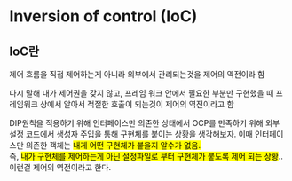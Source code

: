 # Inversion of control (IoC)

## IoC란

제어 흐름을 직접 제어하는게 아니라 외부에서 관리되는것을 제어의 역전이라 함

다시 말해 내가 제어권을 갖지 않고, 프레임 워크 안에서 필요한 부분만 구현했을 때 프레임워크 상에서 알아서 적절한 호출이 되는것이 제어의 역전이라고 함

DIP원칙을 적용하기 위해 인터페이스만 의존한 상태에서 OCP를 만족하기 위해 외부 설정 코드에서 생성자 주입을 통해 구현체를 붙이는 상황을 생각해보자. 이때 인터페이스만 의존한 객체는 <mark>내게 어떤 구현체가 붙을지 알수가 없음.</mark>  
즉, <mark>내가 구현체를 제어하는게 아닌 설정파일로 부터 구현체가 붙도록 제어 되는 상황</mark>.. 이런걸 제어의 역전이라고 한다.

